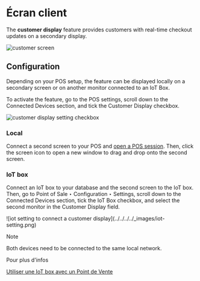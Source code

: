 # Écran client

The **customer display** feature provides customers with real-time checkout
updates on a secondary display.

![customer screen](../../../../_images/display.png)

## Configuration

Depending on your POS setup, the feature can be displayed locally on a
secondary screen or on another monitor connected to an IoT Box.

To activate the feature, go to the POS settings, scroll down to the Connected
Devices section, and tick the Customer Display checkbox.

![customer display setting checkbox](../../../../_images/feature-setting.png)

### Local

Connect a second screen to your POS and [open a POS
session](../../point_of_sale.html#pos-session-start). Then, click the screen
icon to open a new window to drag and drop onto the second screen.

### IoT box

Connect an IoT box to your database and the second screen to the IoT box.
Then, go to Point of Sale ‣ Configuration ‣ Settings, scroll down to the
Connected Devices section, tick the IoT Box checkbox, and select the second
monitor in the Customer Display field.

![iot setting to connect a customer display](../../../../_images/iot-
setting.png)

Note

Both devices need to be connected to the same local network.

Pour plus d'infos

[Utiliser une IoT box avec un Point de
Vente](../../../general/iot/config/pos.html)

